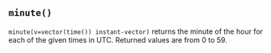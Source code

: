 ## `minute()`

`minute(v=vector(time()) instant-vector)` returns the minute of the hour for each
of the given times in UTC. Returned values are from 0 to 59.
